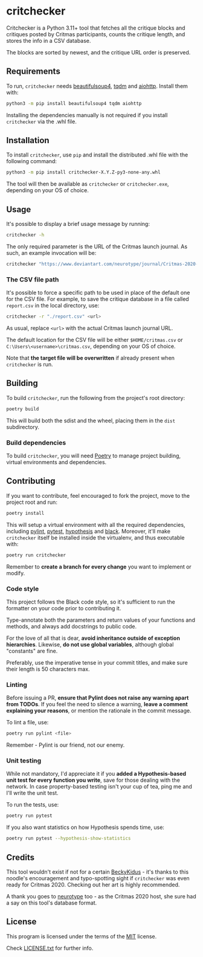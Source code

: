 # critchecker

Critchecker is a Python 3.11+ tool that fetches all the critique blocks and
critiques posted by Critmas participants, counts the critique length, and
stores the info in a CSV database.

The blocks are sorted by newest, and the critique URL order is preserved.

## Requirements

To run, `critchecker` needs [beautifulsoup4], [tqdm] and [aiohttp].
Install them with:

```bash
python3 -m pip install beautifulsoup4 tqdm aiohttp
```

Installing the dependencies manually is not required if you install
`critchecker` via the .whl file.

## Installation

To install `critchecker`, use `pip` and install the distributed .whl file with
the following command:

```bash
python3 -m pip install critchecker-X.Y.Z-py3-none-any.whl
```

The tool will then be available as `critchecker` or `critchecker.exe`,
depending on your OS of choice.

## Usage

It's possible to display a brief usage message by running:

```bash
critchecker -h
```

The only required parameter is the URL of the Critmas launch journal. As such,
an example invocation will be:

```bash
critchecker "https://www.deviantart.com/neurotype/journal/Critmas-2020-HERE-WE-GO-864966965"
```

### The CSV file path

It's possible to force a specific path to be used in place of the default one
for the CSV file.
For example, to save the critique database in a file called `report.csv` in the
local directory, use:

```bash
critchecker -r "./report.csv" <url>
```

As usual, replace `<url>` with the actual Critmas launch journal URL.

The default location for the CSV file will be either `$HOME/critmas.csv` or
`C:\Users\<username>\critmas.csv`, depending on your OS of choice.

Note that **the target file will be overwritten** if already present when
`critchecker` is run.

## Building

To build `critchecker`, run the following from the project's root directory:

```bash
poetry build
```

This will build both the sdist and the wheel, placing them in the `dist`
subdirectory.

### Build dependencies

To build `critchecker`, you will need [Poetry] to manage project building,
virtual environments and dependencies.

## Contributing

If you want to contribute, feel encouraged to fork the project, move to the
project root and run:

```bash
poetry install
```

This will setup a virtual environment with all the required dependencies,
including [pylint], [pytest], [hypothesis] and [black].
Moreover, it'll make `critchecker` itself be installed inside the virtualenv,
and thus executable with:

```bash
poetry run critchecker
```

Remember to **create a branch for every change** you want to implement or
modify.

### Code style

This project follows the Black code style, so it's sufficient to run the
formatter on your code prior to contributing it.

Type-annotate both the parameters and return values of your functions and
methods, and always add docstrings to public code.

For the love of all that is dear, **avoid inheritance outside of exception
hierarchies**. Likewise, **do not use global variables**, although global
"constants" are fine.

Preferably, use the imperative tense in your commit titles, and make sure their
length is 50 characters max.

### Linting

Before issuing a PR, **ensure that Pylint does not raise any warning apart from
TODOs**.
If you feel the need to silence a warning, **leave a comment explaining your
reasons**, or mention the rationale in the commit message.

To lint a file, use:

```bash
poetry run pylint <file>
```

Remember - Pylint is our friend, not our enemy.

### Unit testing

While not mandatory, I'd appreciate it if you **added a Hypothesis-based unit
test for every function you write**, save for those dealing with the network.
In case property-based testing isn't your cup of tea, ping me and I'll write
the unit test.

To run the tests, use:

```bash
poetry run pytest
```

If you also want statistics on how Hypothesis spends time, use:

```bash
poetry run pytest --hypothesis-show-statistics
```

## Credits

This tool wouldn't exist if not for a certain [BeckyKidus] - it's thanks to
this noodle's encouragement and typo-spotting sight if `critchecker` was even
ready for Critmas 2020.
Checking out her art is highly recommended.

A thank you goes to [neurotype] too - as the Critmas 2020 host, she sure had
a say on this tool's database format.

## License

This program is licensed under the terms of the [MIT] license.

Check [LICENSE.txt] for further info.


[beautifulsoup4]:https://www.crummy.com/software/BeautifulSoup/
[tqdm]:https://tqdm.github.io/
[aiohttp]:https://docs.aiohttp.org/
[poetry]:https://python-poetry.org/
[pylint]:https://pylint.readthedocs.io/
[pytest]:https://pytest.org/
[hypothesis]:https://hypothesis.readthedocs.io/
[black]:https://black.readthedocs.io/
[BeckyKidus]:https://www.deviantart.com/beckykidus
[neurotype]:https://www.deviantart.com/neurotype
[MIT]:https://choosealicense.com/licenses/mit/
[LICENSE.txt]:./LICENSE.txt
